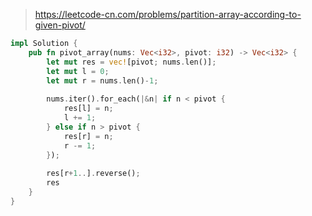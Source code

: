 > https://leetcode-cn.com/problems/partition-array-according-to-given-pivot/

``` rust
impl Solution {
    pub fn pivot_array(nums: Vec<i32>, pivot: i32) -> Vec<i32> {
        let mut res = vec![pivot; nums.len()];
        let mut l = 0;
        let mut r = nums.len()-1;
        
        nums.iter().for_each(|&n| if n < pivot {
            res[l] = n;
            l += 1;
        } else if n > pivot {
            res[r] = n;
            r -= 1;
        });
        
        res[r+1..].reverse();
        res
    }
}
```
